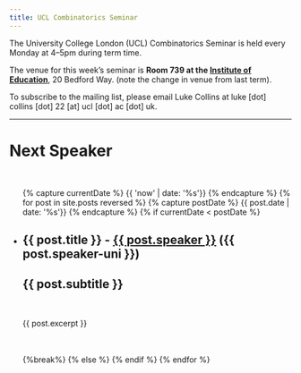 ```yaml
---
title: UCL Combinatorics Seminar
---
```


The University College London (UCL) Combinatorics Seminar is held every Monday at 4&ndash;5pm during term time.

The venue for this week’s seminar is **Room 739 at the <a href="https://www.openstreetmap.org/way/51517608" target=_blank>Institute of Education</a>**, 20 Bedford Way. (note the change in venue from last term).<!--at <a href="https://www.openstreetmap.org/way/40205767" target=_blank>25, Gordon Street</a>.-->

To subscribe to the mailing list, please email Luke Collins at luke [dot] collins [dot] 22 [at] ucl [dot] ac [dot] uk.

---

# Next Speaker
<br>
<ul class="post-list">
{% capture currentDate %}
  {{ 'now' | date: '%s'}}
  {% endcapture %}
  {% for post in site.posts reversed %}
  {% capture postDate %}
  {{ post.date | date: '%s'}}
  {% endcapture %}
    {% if currentDate < postDate %}
    <!-- Don't show drafts -->
    <li>
      <h2>{{ post.title }} - <a href="{{ post.speaker-url }}">{{ post.speaker }}</a> ({{ post.speaker-uni }})</h2>
      <h2>{{ post.subtitle }}</h2>
      <br>
      <p>{{ post.excerpt }}</p>
      <br><br>
    </li>
    {%break%}
    {% else %}
    {% endif %}
  {% endfor %}
</ul>

